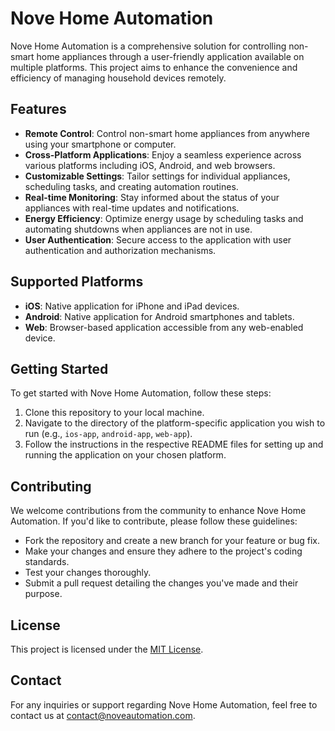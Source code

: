 # Nove Home Automation

Nove Home Automation is a comprehensive solution for controlling non-smart home appliances through a user-friendly application available on multiple platforms. This project aims to enhance the convenience and efficiency of managing household devices remotely.

## Features

- **Remote Control**: Control non-smart home appliances from anywhere using your smartphone or computer.
- **Cross-Platform Applications**: Enjoy a seamless experience across various platforms including iOS, Android, and web browsers.
- **Customizable Settings**: Tailor settings for individual appliances, scheduling tasks, and creating automation routines.
- **Real-time Monitoring**: Stay informed about the status of your appliances with real-time updates and notifications.
- **Energy Efficiency**: Optimize energy usage by scheduling tasks and automating shutdowns when appliances are not in use.
- **User Authentication**: Secure access to the application with user authentication and authorization mechanisms.

## Supported Platforms

- **iOS**: Native application for iPhone and iPad devices.
- **Android**: Native application for Android smartphones and tablets.
- **Web**: Browser-based application accessible from any web-enabled device.

## Getting Started

To get started with Nove Home Automation, follow these steps:

1. Clone this repository to your local machine.
2. Navigate to the directory of the platform-specific application you wish to run (e.g., `ios-app`, `android-app`, `web-app`).
3. Follow the instructions in the respective README files for setting up and running the application on your chosen platform.

## Contributing

We welcome contributions from the community to enhance Nove Home Automation. If you'd like to contribute, please follow these guidelines:

- Fork the repository and create a new branch for your feature or bug fix.
- Make your changes and ensure they adhere to the project's coding standards.
- Test your changes thoroughly.
- Submit a pull request detailing the changes you've made and their purpose.

## License

This project is licensed under the [MIT License](LICENSE).

## Contact

For any inquiries or support regarding Nove Home Automation, feel free to contact us at [contact@noveautomation.com](mailto:contact@noveautomation.com).

